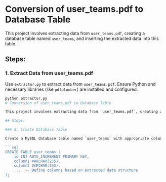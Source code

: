 # Conversion of user_teams.pdf to Database Table

This project involves extracting data from `user_teams.pdf`, creating a database table named `user_teams`, and inserting the extracted data into this table.

## Steps:

### 1. Extract Data from user_teams.pdf

Use `extractor.py` to extract data from `user_teams.pdf`. Ensure Python and necessary libraries (like `pdfplumber`) are installed and configured.

```bash
python extractor.py
# Conversion of user_teams.pdf to Database Table

This project involves extracting data from `user_teams.pdf`, creating a database table named `user_teams`, and inserting the extracted data into this table.

## Steps:

### 2. Create Database Table

Create a MySQL database table named `user_teams` with appropriate columns to store the extracted data. Here's an example `CREATE TABLE` SQL statement:

```sql
CREATE TABLE user_teams (
    id INT AUTO_INCREMENT PRIMARY KEY,
    column1 VARCHAR(255),
    column2 VARCHAR(255),
    ...  -- Define columns based on extracted data structure
);
